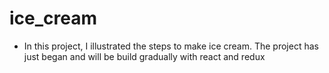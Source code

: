 # ice_cream

- In this project, I illustrated the steps to make ice cream. The project has just began and will be build gradually with react and redux
